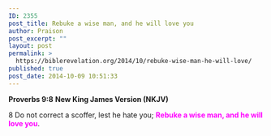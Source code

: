 ```yaml
---
ID: 2355
post_title: Rebuke a wise man, and he will love you
author: Praison
post_excerpt: ""
layout: post
permalink: >
  https://biblerevelation.org/2014/10/rebuke-wise-man-he-will-love/
published: true
post_date: 2014-10-09 10:51:33
---
```

<strong>Proverbs 9:8</strong>
<strong> New King James Version (NKJV)</strong>

8 Do not correct a scoffer, lest he hate you;
<span style="color: #ff00ff;"><strong>Rebuke a wise man, and he will love you</strong></span>.